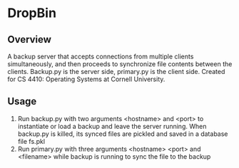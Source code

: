 # DropBin
## Overview
A backup server that accepts connections from multiple clients simultaneously, and then proceeds to synchronize file contents between the clients. Backup.py is the server side, primary.py is the client side. Created for CS 4410: Operating Systems at Cornell University.

## Usage
1. Run backup.py with two arguments \<hostname\> and \<port\> to instantiate or load a backup and leave the server running. When backup.py is killed, its synced files are pickled and saved in a database file fs.pkl
2. Run primary.py with three arguments \<hostname\> \<port\> and \<filename\> while backup is running to sync the file to the backup

